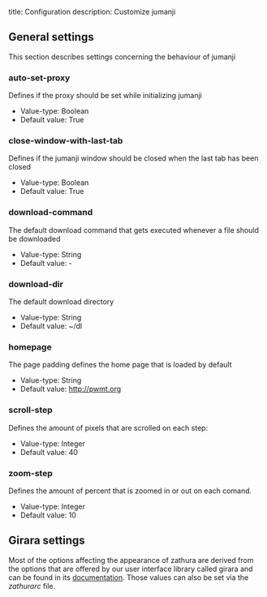 title: Configuration
description: Customize jumanji


## General settings
This section describes settings concerning the behaviour of jumanji

### auto-set-proxy
Defines if the proxy should be set while initializing jumanji

* Value-type: Boolean
* Default value: True

### close-window-with-last-tab
Defines if the jumanji window should be closed when the last tab has been closed

* Value-type: Boolean
* Default value: True

### download-command
The default download command that gets executed whenever a file should be
downloaded

* Value-type: String
* Default value: -

### download-dir
The default download directory

* Value-type: String
* Default value: ~/dl

### homepage
The page padding defines the home page that is loaded by default

* Value-type: String
* Default value: http://pwmt.org

### scroll-step
Defines the amount of pixels that are scrolled on each step:

* Value-type: Integer
* Default value: 40

### zoom-step
Defines the amount of percent that is zoomed in or out on each comand.

* Value-type: Integer
* Default value: 10

## Girara settings
Most of the options affecting the appearance of zathura are derived from the
options that are offered by our user interface library called girara and can be
found in its [documentation](/projects/girara/options). Those values can also be
set via the *zathurarc* file.
